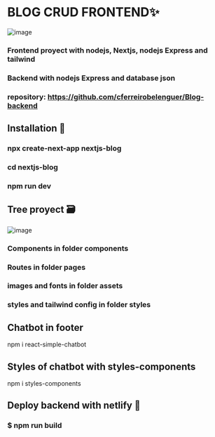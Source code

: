 
# BLOG CRUD FRONTEND✨
![image](https://user-images.githubusercontent.com/88061350/180025774-1b0cb7fa-a50b-4e6a-acbd-80f9f5394c66.png)

### Frontend proyect with nodejs, Nextjs, nodejs Express and tailwind
### Backend with nodejs Express and database json
### repository: https://github.com/cferreirobelenguer/Blog-backend

## Installation 🔧

### npx create-next-app nextjs-blog
### cd nextjs-blog
### npm run dev

## Tree proyect 🗃️

![image](https://user-images.githubusercontent.com/88061350/180032497-61441160-c25d-4f09-b31c-22cc12a79de6.png)

### Components in folder components
### Routes in folder pages
### images and fonts in folder assets
### styles and tailwind config in folder styles

## Chatbot in footer

npm i react-simple-chatbot

## Styles of chatbot with styles-components

npm i styles-components

## Deploy backend with netlify 🚀

### $ npm run build